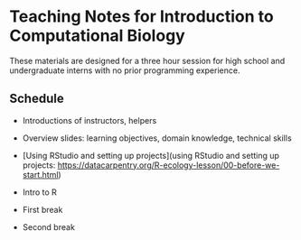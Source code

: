 # Teaching Notes for Introduction to Computational Biology

These materials are designed for a three hour session for high school and undergraduate interns with no prior programming experience.

## Schedule

* Introductions of instructors, helpers
* Overview slides: learning objectives, domain knowledge, technical skills
* [Using RStudio and setting up projects](using RStudio and setting up projects: https://datacarpentry.org/R-ecology-lesson/00-before-we-start.html)
* Intro to R
* First break 


* Second break
